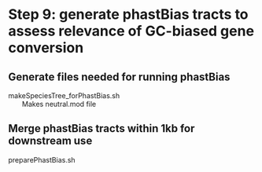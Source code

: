 # Step 9: generate phastBias tracts to assess relevance of GC-biased gene conversion

## Generate files needed for running phastBias
makeSpeciesTree_forPhastBias.sh  
&emsp;&emsp;Makes neutral.mod file

## Merge phastBias tracts within 1kb for downstream use
preparePhastBias.sh  
